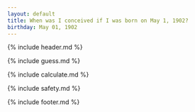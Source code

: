 ```yaml
---
layout: default
title: When was I conceived if I was born on May 1, 1902?
birthday: May 01, 1902
---
```


{% include header.md %}

{% include guess.md %}

{% include calculate.md %}

{% include safety.md %}

{% include footer.md %}



